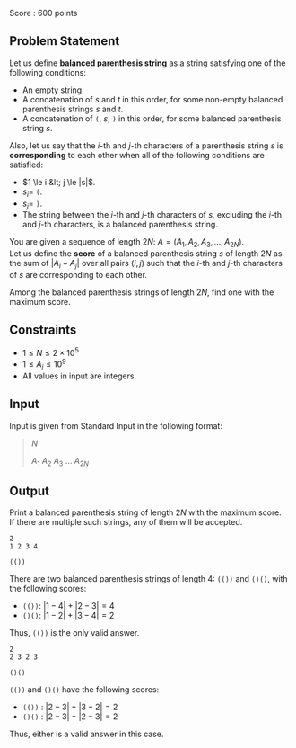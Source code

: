 Score : $600$ points

## Problem Statement

Let us define **balanced parenthesis string** as a string satisfying one of the following conditions:

- An empty string.
- A concatenation of $s$ and $t$ in this order, for some non-empty balanced parenthesis strings $s$ and $t$.
- A concatenation of `(`, $s$, `)` in this order, for some balanced parenthesis string $s$.

Also, let us say that the $i$-th and $j$-th characters of a parenthesis string $s$ is **corresponding** to each other when all of the following conditions are satisfied:

- $1 \le i &lt; j \le |s|$.
- $s_i =$ `(`.
- $s_j =$ `)`.
- The string between the $i$-th and $j$-th characters of $s$, excluding the $i$-th and $j$-th characters, is a balanced parenthesis string.

You are given a sequence of length $2N$: $A = (A_1, A_2, A_3, \dots, A_{2N})$.<br>
Let us define the **score** of a balanced parenthesis string $s$ of length $2N$ as the sum of $|A_i - A_j|$ over all pairs $(i, j)$ such that the $i$-th and $j$-th characters of $s$ are corresponding to each other.

Among the balanced parenthesis strings of length $2N$, find one with the maximum score.

## Constraints

- $1 \le N \le 2 \times 10^5$
- $1 \le A_i \le 10^9$
- All values in input are integers.

## Input

Input is given from Standard Input in the following format:

> $N$
> 
> $A_1$ $A_2$ $A_3$ $\dots$ $A_{2N}$

## Output

Print a balanced parenthesis string of length $2N$ with the maximum score.<br>
If there are multiple such strings, any of them will be accepted.

```input1
2
1 2 3 4
```

```output1
(())
```

There are two balanced parenthesis strings of length $4$: `(())` and `()()`, with the following scores:

- `(())`: $|1 - 4| + |2 - 3| = 4$
- `()()`: $|1 - 2| + |3 - 4| = 2$

Thus, `(())` is the only valid answer.

```input2
2
2 3 2 3
```

```output2
()()
```

`(())` and `()()` have the following scores:

- `(())` : $|2 - 3| + |3 - 2| = 2$
- `()()` : $|2 - 3| + |2 - 3| = 2$

Thus, either is a valid answer in this case.